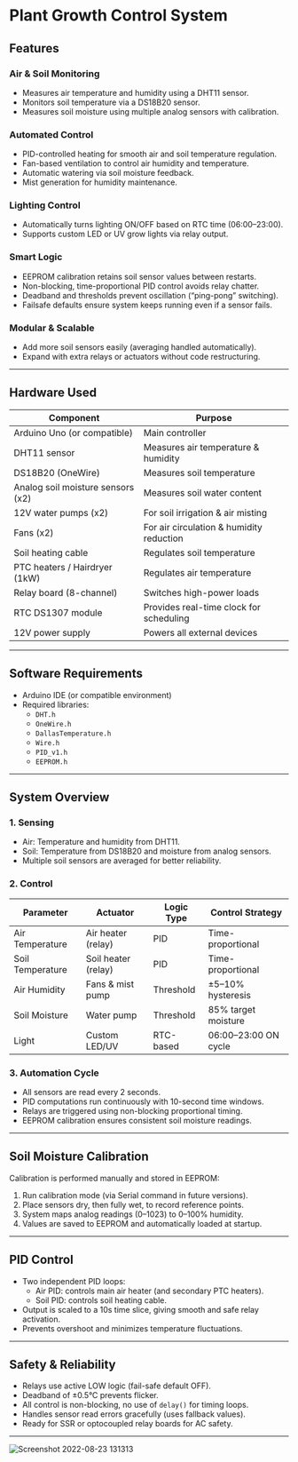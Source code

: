 # Plant Growth Control System

## Features

### Air & Soil Monitoring
- Measures air temperature and humidity using a DHT11 sensor.
- Monitors soil temperature via a DS18B20 sensor.
- Measures soil moisture using multiple analog sensors with calibration.

### Automated Control
- PID-controlled heating for smooth air and soil temperature regulation.
- Fan-based ventilation to control air humidity and temperature.
- Automatic watering via soil moisture feedback.
- Mist generation for humidity maintenance.

### Lighting Control
- Automatically turns lighting ON/OFF based on RTC time (06:00–23:00).
- Supports custom LED or UV grow lights via relay output.

### Smart Logic
- EEPROM calibration retains soil sensor values between restarts.
- Non-blocking, time-proportional PID control avoids relay chatter.
- Deadband and thresholds prevent oscillation (“ping-pong” switching).
- Failsafe defaults ensure system keeps running even if a sensor fails.

### Modular & Scalable
- Add more soil sensors easily (averaging handled automatically).
- Expand with extra relays or actuators without code restructuring.

---

## Hardware Used

| Component | Purpose |
|-----------|---------|
| Arduino Uno (or compatible) | Main controller |
| DHT11 sensor | Measures air temperature & humidity |
| DS18B20 (OneWire) | Measures soil temperature |
| Analog soil moisture sensors (x2) | Measures soil water content |
| 12V water pumps (x2) | For soil irrigation & air misting |
| Fans (x2) | For air circulation & humidity reduction |
| Soil heating cable | Regulates soil temperature |
| PTC heaters / Hairdryer (1kW) | Regulates air temperature |
| Relay board (8-channel) | Switches high-power loads |
| RTC DS1307 module | Provides real-time clock for scheduling |
| 12V power supply | Powers all external devices |

---

## Software Requirements

- Arduino IDE (or compatible environment)
- Required libraries:
  - `DHT.h`
  - `OneWire.h`
  - `DallasTemperature.h`
  - `Wire.h`
  - `PID_v1.h`
  - `EEPROM.h`

---

## System Overview

### 1. Sensing
- Air: Temperature and humidity from DHT11.
- Soil: Temperature from DS18B20 and moisture from analog sensors.
- Multiple soil sensors are averaged for better reliability.

### 2. Control

| Parameter       | Actuator                  | Logic Type       | Control Strategy        |
|-----------------|---------------------------|-----------------|------------------------|
| Air Temperature | Air heater (relay)        | PID             | Time-proportional      |
| Soil Temperature| Soil heater (relay)       | PID             | Time-proportional      |
| Air Humidity    | Fans & mist pump          | Threshold       | ±5–10% hysteresis      |
| Soil Moisture   | Water pump                | Threshold       | 85% target moisture    |
| Light           | Custom LED/UV             | RTC-based       | 06:00–23:00 ON cycle   |

### 3. Automation Cycle
- All sensors are read every 2 seconds.
- PID computations run continuously with 10-second time windows.
- Relays are triggered using non-blocking proportional timing.
- EEPROM calibration ensures consistent soil moisture readings.

---

## Soil Moisture Calibration

Calibration is performed manually and stored in EEPROM:

1. Run calibration mode (via Serial command in future versions).
2. Place sensors dry, then fully wet, to record reference points.
3. System maps analog readings (0–1023) to 0–100% humidity.
4. Values are saved to EEPROM and automatically loaded at startup.

---

## PID Control

- Two independent PID loops:
  - Air PID: controls main air heater (and secondary PTC heaters).
  - Soil PID: controls soil heating cable.
- Output is scaled to a 10s time slice, giving smooth and safe relay activation.
- Prevents overshoot and minimizes temperature fluctuations.

---

## Safety & Reliability

- Relays use active LOW logic (fail-safe default OFF).
- Deadband of ±0.5°C prevents flicker.
- All control is non-blocking, no use of `delay()` for timing loops.
- Handles sensor read errors gracefully (uses fallback values).
- Ready for SSR or optocoupled relay boards for AC safety.

---


![Screenshot 2022-08-23 131313](https://user-images.githubusercontent.com/111133064/188284658-a9c3b89f-8e13-41a5-824c-6c36ba73c85d.png)
